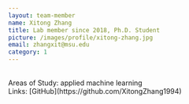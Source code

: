 ```yaml
---
layout: team-member
name: Xitong Zhang
title: Lab member since 2018, Ph.D. Student
picture: /images/profile/xitong-zhang.jpg
email: zhangxit@msu.edu
category: 1
---
```


<br/>
Areas of Study: applied machine learning 
<br/>
Links: [GitHub](https://github.com/XitongZhang1994)